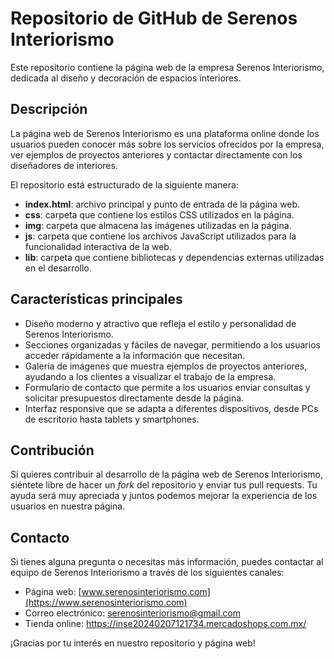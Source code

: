 # Repositorio de GitHub de Serenos Interiorismo

Este repositorio contiene la página web de la empresa Serenos Interiorismo, dedicada al diseño y decoración de espacios interiores.

## Descripción

La página web de Serenos Interiorismo es una plataforma online donde los usuarios pueden conocer más sobre los servicios ofrecidos por la empresa, ver ejemplos de proyectos anteriores y contactar directamente con los diseñadores de interiores.

El repositorio está estructurado de la siguiente manera:

- **index.html**: archivo principal y punto de entrada de la página web.
- **css**: carpeta que contiene los estilos CSS utilizados en la página.
- **img**: carpeta que almacena las imágenes utilizadas en la página.
- **js**: carpeta que contiene los archivos JavaScript utilizados para la funcionalidad interactiva de la web.
- **lib**: carpeta que contiene bibliotecas y dependencias externas utilizadas en el desarrollo.

## Características principales

- Diseño moderno y atractivo que refleja el estilo y personalidad de Serenos Interiorismo.
- Secciones organizadas y fáciles de navegar, permitiendo a los usuarios acceder rápidamente a la información que necesitan.
- Galería de imágenes que muestra ejemplos de proyectos anteriores, ayudando a los clientes a visualizar el trabajo de la empresa.
- Formulario de contacto que permite a los usuarios enviar consultas y solicitar presupuestos directamente desde la página.
- Interfaz responsive que se adapta a diferentes dispositivos, desde PCs de escritorio hasta tablets y smartphones.

## Contribución

Si quieres contribuir al desarrollo de la página web de Serenos Interiorismo, siéntete libre de hacer un *fork* del repositorio y enviar tus pull requests. Tu ayuda será muy apreciada y juntos podemos mejorar la experiencia de los usuarios en nuestra página.

## Contacto

Si tienes alguna pregunta o necesitas más información, puedes contactar al equipo de Serenos Interiorismo a través de los siguientes canales:

- Página web: [www.serenosinteriorismo.com](https://www.serenosinteriorismo.com)
- Correo electrónico: serenosinteriorismo@gmail.com
- Tienda online: https://inse20240207121734.mercadoshops.com.mx/

¡Gracias por tu interés en nuestro repositorio y página web!
